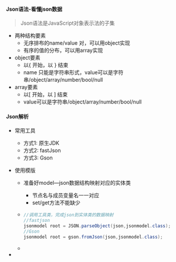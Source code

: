 

#### Json语法-看懂json数据

> Json语法是JavaScript对象表示法的子集

* 两种结构要素
  * 无序排布的name/value 对，可以用object实现
  * 有序的值的分布，可以用array实现
* object要素
  * 以{ 开始，以 } 结束
  * name 只能是字符串形式，value可以是字符串/object/array/number/bool/null
* array要素
  * 以[ 开始，以 ] 结束
  * value可以是字符串/object/array/number/bool/null



#### Json解析

* 常用工具

  * 方式1: 原生JDK
  * 方式2: fastJson
  * 方式3: Gson

* 使用模版

  * 准备好model—json数据结构映射对应的实体类

    * 节点名与成员变量名一一对应
    * set/get方法不能缺少

  * ```java
    //调用工具类，完成json到实体类的数据映射
    //fastjson
    jsonmodel root = JSON.parseObject(json,jsonmodel.class);
    //Gson
    jsonmodel root = gson.fromJson(json,jsonmodel.class);
    ```

  * 

* 

  